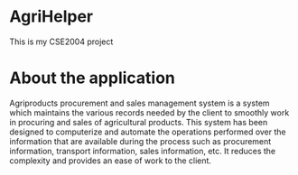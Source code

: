 # AgriHelper
This is my CSE2004 project

# About the application
Agriproducts procurement and sales management system is a system which maintains the 
various records needed by the client to smoothly work in procuring and sales of 
agricultural products. This system has been designed to computerize and automate the 
operations performed over the information that are available during the process such as 
procurement information, transport information, sales information, etc. It reduces the 
complexity and provides an ease of work to the client.
